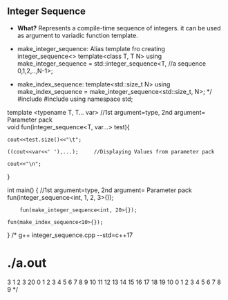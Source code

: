 ## Integer Sequence
- **What?** Represents a compile-time sequence of integers. it can be used as argument to variadic function template.

- make_integer_sequence: Alias template fro creating integer_sequence<>
template<class T, T N>
using make_integer_sequence = std::integer_sequence<T, //a sequence 0,1,2,..,N-1>;

- make_index_sequence: 
template<std::size_t N>
using make_index_sequence = make_integer_sequence<std::size_t, N>;
*/
#include <iostream>
#include <utility>
using namespace std;

template <typename T, T... var>		//1st argument=type, 2nd argument= Parameter pack	
void fun(integer_sequence<T, var...> test){

	cout<<test.size()<<"\t";

	((cout<<var<<' '),...);		//Displaying Values from parameter pack

	cout<<"\n";
}

int main() {
	//1st argument=type, 2nd argument= Parameter pack	
    	fun(integer_sequence<int, 1, 2, 3>());

    	fun(make_integer_sequence<int, 20>{});

	fun(make_index_sequence<10>{});
}
/*
 g++ integer_sequence.cpp --std=c++17
# ./a.out 
3	1 2 3 
20	0 1 2 3 4 5 6 7 8 9 10 11 12 13 14 15 16 17 18 19 
10	0 1 2 3 4 5 6 7 8 9
*/
